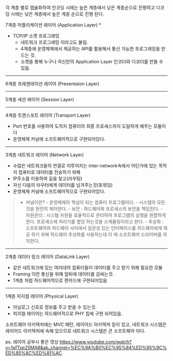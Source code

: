 각 계층 별로 캡슐화하여 인코딩 시에는 높은 계층에서 낮은 계층순으로 진행하고
디코딩 시에는 낮은 계층에서 높은 계층 순으로 진행 된다.


7계층
어플리케이션 레이어 (Application Layer)
* 
* TCP/IP 소켓 프로그래밍
	- 네트워크 프로그래밍 이라고도 불림.
	- 4계층에 운영체제에서 제공하는 API를 활용해서 통신 가능한 프로그래밍을 만드는 것.
	- 소켓을 통해 누구나 자신만의 Application Layer 인코더와 디코더를 만들 수 있음.

  
---

6계층
프레젠테이션 레이어 (Presentaion Layer)




---

5계층
세션 레이어 (Session Layer)




---

4계층
트랜스포트 레이어 (Transport Layer)
* Port 번호를 사용하여 도착지 컴퓨터의 최종 프로세스까지 도달하게 해주는 모듈이다
* 운영체제 커널에 소프트웨어적으로 구현되어있다.
  
---

3계층
네트워크 레이어 (Network Layer)

* 수많은 네트워크들의 연결로 이루어지는 inter-network속에서 어딘가에 있는 목적지 컴퓨터로 데이터를 전송하기 위해
* IP주소를 이용하여 길을 찾고(라우팅)
* 자신 다음의 라우터에게 데이터를 넘겨주는것(포워딩)
* 운영체제 커널에 소프트웨어적으로 구현되어있다.
>	+ 커널이란?
		- 운영체제의 핵심이 되는 컴퓨터 프로그램이다.
		- 시스템의 모든것을 완전히 제어한다.
		- 보안 : 하드웨어와 프로세스의 보안을 책임진다.
		- 자원관리 : 시스템 자원을 효율적으로 관리하여 프로그램의 실행을 원할하게 한다. 프로세스에 처리기를 할당 하는것을 스케쥴링이라고 한다.
		- 추상화 : 소프트웨어와 하드웨어 사이에서 일관성 있는 인터페이스를 하드웨어에게 제공 하기 위해 하드웨어 추상화를 사용하는데 이 때 소프트웨어 드라이버를 의지한다.

---

2계층
데이터 링크 레이어 (DataLink Layer)

* 같은 네트워크에 있는 여러대의 컴퓨터들이 데이터를 주고 받기 위해 필요한 모듈
* Framing 이란 통신을 위해 앞뒤에 데이터를 감싸는것.
* 1계층 처럼 하드웨어적으로 랜카드에 구현되어있음

---

1계층
피지컬 레이어 (Physical Layer)

* 아날로그 신호로 정보를 주고 받을 수 있는것.
* 피지컬 레이어는 하드웨어적으로 PHY 칩에 구현 되어있음.



소프트웨어 아키텍처에는 MVC 패턴, 레이어드 아키텍처 등이 있고,
네트워크 시스템은 레이어드 아키텍처에 속해 있으므로
네트워크 시스템은 큰 소프트웨어 이다.

  
ps. 레이어 공부시 좋은 영상
https://www.youtube.com/watch?v=1pfTxp25MA8&ab_channel=%EC%9A%B0%EC%95%84%ED%95%9C%ED%85%8C%ED%81%AC








